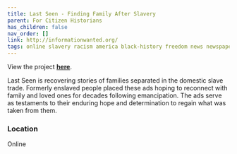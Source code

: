 ```yaml
---
title: Last Seen - Finding Family After Slavery
parent: For Citizen Historians
has_children: false
nav_order: []
link: http://informationwanted.org/
tags: online slavery racism america black-history freedom news newspaper transcribing labeling tagging history-projects
---
```


View the project [**here**](http://informationwanted.org/).

Last Seen is recovering stories of families separated in the domestic slave trade. Formerly enslaved people placed these ads hoping to reconnect with family and loved ones for decades following emancipation. The ads serve as testaments to their enduring hope and determination to regain what was taken from them.

### Location
Online
